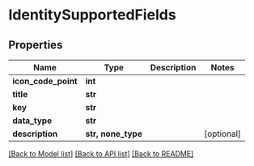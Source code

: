 # IdentitySupportedFields


## Properties
Name | Type | Description | Notes
------------ | ------------- | ------------- | -------------
**icon_code_point** | **int** |  | 
**title** | **str** |  | 
**key** | **str** |  | 
**data_type** | **str** |  | 
**description** | **str, none_type** |  | [optional] 

[[Back to Model list]](../README.md#documentation-for-models) [[Back to API list]](../README.md#documentation-for-api-endpoints) [[Back to README]](../README.md)


